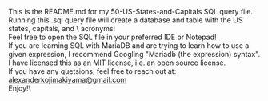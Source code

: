 This is the README.md for my 50-US-States-and-Capitals SQL query file. Running this .sql query file will create a database and table with the US states, capitals, and \ acronyms! \
Feel free to open the SQL file in your preferred IDE or Notepad!\
If you are learning SQL with MariaDB and are trying to learn how to use a given expression, I recommend Googling "Mariadb (the expression) syntax".\
I have licensed this as an MIT license, i.e. an open source license.\
If you have any quetsions, feel free to reach out at: alexanderkojimakiyama@gmail.com\
Enjoy!\


